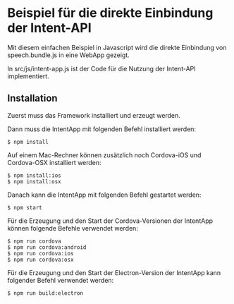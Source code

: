 # Beispiel für die direkte Einbindung der Intent-API

Mit diesem einfachen Beispiel in Javascript wird die direkte Einbindung von speech.bundle.js in eine WebApp gezeigt.

In src/js/intent-app.js ist der Code für die Nutzung der Intent-API implementiert.

## Installation

Zuerst muss das Framework installiert und erzeugt werden.

Dann muss die IntentApp mit folgenden Befehl installiert werden:

    $ npm install

Auf einem Mac-Rechner können zusätzlich noch Cordova-iOS und Cordova-OSX installiert werden:

    $ npm install:ios
    $ npm install:osx

Danach kann die IntentApp mit folgenden Befehl gestartet werden:

    $ npm start

Für die Erzeugung und den Start der Cordova-Versionen der IntentApp können folgende Befehle verwendet werden:

    $ npm run cordova
    $ npm run cordova:android
    $ npm run cordova:ios
    $ npm run cordova:osx

Für die Erzeugung und den Start der Electron-Version der IntentApp kann folgender Befehl verwendet werden:

    $ npm run build:electron
